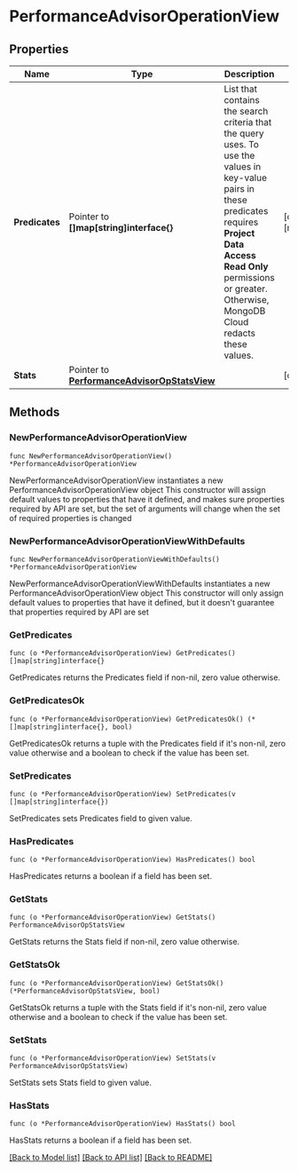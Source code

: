 # PerformanceAdvisorOperationView

## Properties

Name | Type | Description | Notes
------------ | ------------- | ------------- | -------------
**Predicates** | Pointer to **[]map[string]interface{}** | List that contains the search criteria that the query uses. To use the values in key-value pairs in these predicates requires **Project Data Access Read Only** permissions or greater. Otherwise, MongoDB Cloud redacts these values. | [optional] [readonly] 
**Stats** | Pointer to [**PerformanceAdvisorOpStatsView**](PerformanceAdvisorOpStatsView.md) |  | [optional] 

## Methods

### NewPerformanceAdvisorOperationView

`func NewPerformanceAdvisorOperationView() *PerformanceAdvisorOperationView`

NewPerformanceAdvisorOperationView instantiates a new PerformanceAdvisorOperationView object
This constructor will assign default values to properties that have it defined,
and makes sure properties required by API are set, but the set of arguments
will change when the set of required properties is changed

### NewPerformanceAdvisorOperationViewWithDefaults

`func NewPerformanceAdvisorOperationViewWithDefaults() *PerformanceAdvisorOperationView`

NewPerformanceAdvisorOperationViewWithDefaults instantiates a new PerformanceAdvisorOperationView object
This constructor will only assign default values to properties that have it defined,
but it doesn't guarantee that properties required by API are set

### GetPredicates

`func (o *PerformanceAdvisorOperationView) GetPredicates() []map[string]interface{}`

GetPredicates returns the Predicates field if non-nil, zero value otherwise.

### GetPredicatesOk

`func (o *PerformanceAdvisorOperationView) GetPredicatesOk() (*[]map[string]interface{}, bool)`

GetPredicatesOk returns a tuple with the Predicates field if it's non-nil, zero value otherwise
and a boolean to check if the value has been set.

### SetPredicates

`func (o *PerformanceAdvisorOperationView) SetPredicates(v []map[string]interface{})`

SetPredicates sets Predicates field to given value.

### HasPredicates

`func (o *PerformanceAdvisorOperationView) HasPredicates() bool`

HasPredicates returns a boolean if a field has been set.

### GetStats

`func (o *PerformanceAdvisorOperationView) GetStats() PerformanceAdvisorOpStatsView`

GetStats returns the Stats field if non-nil, zero value otherwise.

### GetStatsOk

`func (o *PerformanceAdvisorOperationView) GetStatsOk() (*PerformanceAdvisorOpStatsView, bool)`

GetStatsOk returns a tuple with the Stats field if it's non-nil, zero value otherwise
and a boolean to check if the value has been set.

### SetStats

`func (o *PerformanceAdvisorOperationView) SetStats(v PerformanceAdvisorOpStatsView)`

SetStats sets Stats field to given value.

### HasStats

`func (o *PerformanceAdvisorOperationView) HasStats() bool`

HasStats returns a boolean if a field has been set.


[[Back to Model list]](../README.md#documentation-for-models) [[Back to API list]](../README.md#documentation-for-api-endpoints) [[Back to README]](../README.md)


